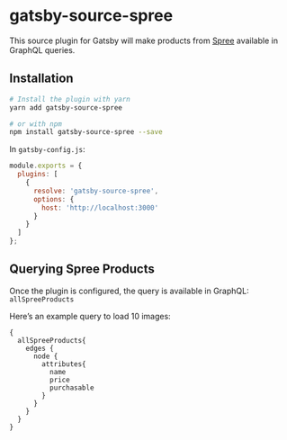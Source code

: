 # gatsby-source-spree

This source plugin for Gatsby will make products from [Spree](https://spreecommerce.org) available in GraphQL queries.

## Installation

```sh
# Install the plugin with yarn
yarn add gatsby-source-spree

# or with npm
npm install gatsby-source-spree --save
```

In `gatsby-config.js`:

```js
module.exports = {
  plugins: [
    {
      resolve: 'gatsby-source-spree',
      options: {
        host: 'http://localhost:3000'
      }
    }
  ]
};
```

## Querying Spree Products

Once the plugin is configured, the query is available in GraphQL: `allSpreeProducts` 

Here’s an example query to load 10 images:

```gql
{
  allSpreeProducts{
    edges {
      node {
        attributes{
          name
          price
          purchasable
        }
      }
    }
  }
}
```
